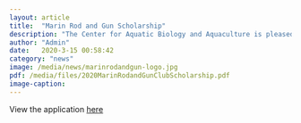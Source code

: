 ```yaml
---
layout: article
title:  "Marin Rod and Gun Scholarship"
description: "The Center for Aquatic Biology and Aquaculture is pleased to announce the Marin Rod and Gun Club (MR&GC) Scholarships for 2020. This club will be awarding two $2,000 scholarships to UC Davis Graduate Students who are working on research related to fish conservation."
author: "Admin"
date:   2020-3-15 00:58:42
category: "news"
image: /media/news/marinrodandgun-logo.jpg
pdf: /media/files/2020MarinRodandGunClubScholarship.pdf
image-caption:
---
```


View the application [here](/media/files/2020MarinRodandGunClubScholarship.pdf)
